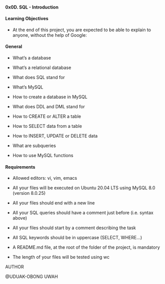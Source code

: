 #### 0x0D. SQL - Introduction


#### Learning Objectives

* At the end of this project, you are expected to be able to explain to anyone, without the help of Google:

#### General

* What’s a database

* What’s a relational database

* What does SQL stand for

* What’s MySQL

* How to create a database in MySQL


* What does DDL and DML stand for

* How to CREATE or ALTER a table

* How to SELECT data from a table

* How to INSERT, UPDATE or DELETE data

* What are subqueries
* How to use MySQL functions



#### Requirements

* Allowed editors: vi, vim, emacs

* All your files will be executed on Ubuntu 20.04 LTS using MySQL 8.0 (version 8.0.25)
 * All your files should end with a new line

* All your SQL queries should have a comment just before (i.e. syntax above)

* All your files should start by a comment describing the task

* All SQL keywords should be in uppercase (SELECT, WHERE…)

* A README.md file, at the root of the folder of the project, is mandatory

* The length of your files will be tested using wc

AUTHOR

@UDUAK-OBONG UWAH
